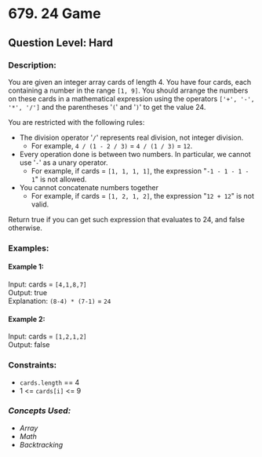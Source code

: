 # 679. 24 Game
## Question Level: Hard
### Description:
You are given an integer array cards of length 4. You have four cards, each containing a number in the range `[1, 9]`. You should arrange the numbers on these cards in a mathematical expression using the operators `['+', '-', '*', '/']` and the parentheses '`(`' and '`)`' to get the value 24.

You are restricted with the following rules:
- The division operator '`/`' represents real division, not integer division.
    - For example, `4 / (1 - 2 / 3)` = `4 / (1 / 3)` = `12`.
- Every operation done is between two numbers. In particular, we cannot use '`-`' as a unary operator.
    - For example, if cards = `[1, 1, 1, 1]`, the expression "`-1 - 1 - 1 - 1`" is not allowed.
- You cannot concatenate numbers together
    - For example, if cards = `[1, 2, 1, 2]`, the expression "`12 + 12`" is not valid.

Return true if you can get such expression that evaluates to 24, and false otherwise.

### Examples:
#### Example 1:

Input: cards = `[4,1,8,7]`  
Output: true  
Explanation: `(8-4) * (7-1)` = `24`  
#### Example 2:

Input: cards = `[1,2,1,2]`  
Output: false  

### Constraints:

- `cards.length` == 4
- 1 <= `cards[i]` <= 9

### <i>Concepts Used:
- Array
- Math
- Backtracking</i>